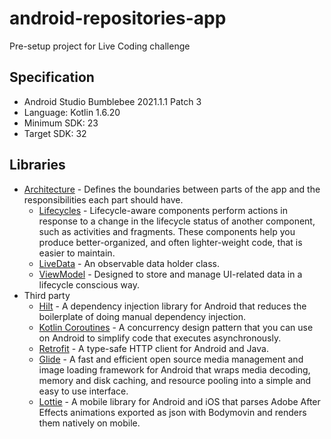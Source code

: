 # android-repositories-app
Pre-setup project for Live Coding challenge

## Specification
- Android Studio Bumblebee 2021.1.1 Patch 3
- Language: Kotlin 1.6.20
- Minimum SDK: 23
- Target SDK: 32


## Libraries
* [Architecture][1] - Defines the boundaries between parts of the app and the responsibilities each part should have.
  * [Lifecycles][2] - Lifecycle-aware components perform actions in response to a change in the lifecycle status of another component, such as activities and fragments. These components help you produce better-organized, and often lighter-weight code, that is easier to maintain.
  * [LiveData][3] - An observable data holder class.
  * [ViewModel][4] - Designed to store and manage UI-related data in a lifecycle conscious way. 
* Third party
  * [Hilt][5] - A dependency injection library for Android that reduces the boilerplate of doing manual dependency injection.
  * [Kotlin Coroutines][6] - A concurrency design pattern that you can use on Android to simplify code that executes asynchronously.
  * [Retrofit][7] - A type-safe HTTP client for Android and Java.
  * [Glide][8] - A fast and efficient open source media management and image loading framework for Android that wraps media decoding, memory and disk caching, and resource pooling into a simple and easy to use interface.
  * [Lottie][9] - A mobile library for Android and iOS that parses Adobe After Effects animations exported as json with Bodymovin and renders them natively on mobile.
  

[1]: https://developer.android.com/jetpack/arch/
[2]: https://developer.android.com/topic/libraries/architecture/lifecycle
[3]: https://developer.android.com/topic/libraries/architecture/livedata
[4]: https://developer.android.com/topic/libraries/architecture/viewmodel
[5]: https://developer.android.com/training/dependency-injection/hilt-android
[6]: https://developer.android.com/kotlin/coroutines
[7]: https://square.github.io/retrofit/
[8]: https://github.com/bumptech/glide
[9]: https://github.com/airbnb/lottie-android
